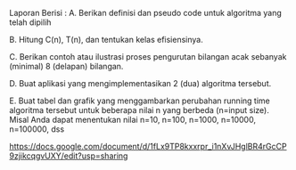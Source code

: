 Laporan Berisi :
A. Berikan definisi dan pseudo code untuk algoritma yang telah dipilih

B. Hitung C(n), T(n), dan tentukan kelas efisiensinya.

C. Berikan contoh atau ilustrasi proses pengurutan bilangan acak sebanyak (minimal) 8 (delapan) bilangan.

D. Buat aplikasi yang mengimplementasikan 2 (dua) algoritma tersebut.

E. Buat tabel dan grafik yang menggambarkan perubahan running time algoritma tersebut untuk beberapa nilai n yang berbeda (n=input size). Misal Anda dapat menentukan nilai n=10, n=100, n=1000, n=10000, n=100000, dss

https://docs.google.com/document/d/1fLx9TP8kxxrpr_i1nXvJHglBR4rGcCP9zjikcqgvUXY/edit?usp=sharing
